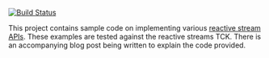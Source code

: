 [![Build Status](https://travis-ci.org/jvz/reactive-streams-examples.svg?branch=master)](https://travis-ci.org/jvz/reactive-streams-examples)

This project contains sample code on implementing various [reactive stream APIs][apidocs].
These examples are tested against the reactive streams TCK. There is an accompanying blog
post being written to explain the code provided.

[apidocs]: http://www.reactive-streams.org/reactive-streams-1.0.0-javadoc/
